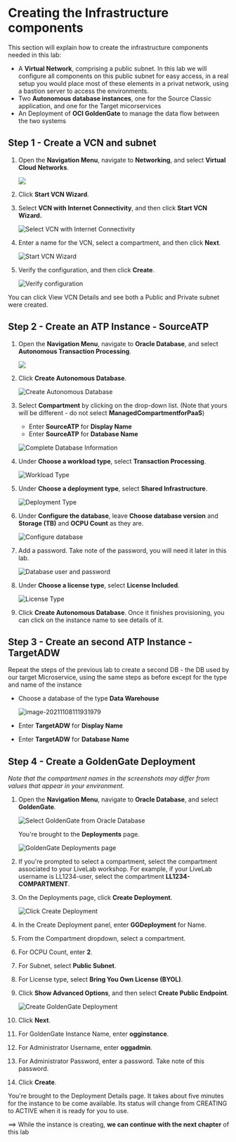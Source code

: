 # Creating the Infrastructure components 

This section will explain how to create the infrastructure components needed in this lab:

- A **Virtual Network**, comprising a public subnet.  In this lab we will configure all components on this public subnet for easy access, in a real setup you would place most of these elements in a privat network, using a bastion server to access the environments.
- Two **Autonomous database instances**, one for the Source Classic application, and one for the Target micorservices
- An Deployment of **OCI GoldenGate** to manage the data flow between the two systems



## Step 1 - Create a VCN and subnet

1. Open the **Navigation Menu**, navigate to **Networking**, and select **Virtual Cloud Networks**.

   ![](images/networking-vcn.png)

2. Click **Start VCN Wizard**.

3. Select **VCN with Internet Connectivity**, and then click **Start VCN Wizard.**

   ![Select VCN with Internet Connectivity](images/00-03-vcn-wizard.png)

4. Enter a name for the VCN, select a compartment, and then click **Next**.

   ![Start VCN Wizard](images/00-04.png)

5. Verify the configuration, and then click **Create**.

   ![Verify configuration](images/00-05.png)

You can click View VCN Details and see both a Public and Private subnet were created.

## Step 2 - Create an ATP Instance - SourceATP

1. Open the **Navigation Menu**, navigate to **Oracle Database**, and select **Autonomous Transaction Processing**.

   ![](images/database-atp.png)

2. Click **Create Autonomous Database**.

   ![Create Autonomous Database](images/01-02-create-adb.png)

3. Select **Compartment** by clicking on the drop-down list. (Note that yours will be different - do not select **ManagedCompartmentforPaaS**)

   - Enter **SourceATP** for **Display Name** 
   - Enter **SourceATP** for **Database Name**

   ![Complete Database Information](images/01-03-compartment.png)

4. Under **Choose a workload type**, select **Transaction Processing**.

   ![Workload Type](images/01-04-workload.png)

5. Under **Choose a deployment type**, select **Shared Infrastructure**.

   ![Deployment Type](images/01-05-deployment.png)

6. Under **Configure the database**, leave **Choose database version** and **Storage (TB)** and **OCPU Count** as they are.

   ![Configure database](images/01-06-db.png)

7. Add a password. Take note of the password, you will need it later in this lab.

   ![Database user and password](images/01-07-pw.png)

8. Under **Choose a license type**, select **License Included**.

   ![License Type](images/01-08-license.png)

9. Click **Create Autonomous Database**. Once it finishes provisioning, you can click on the instance name to see details of it.

## Step 3 - Create an second ATP Instance - TargetADW

Repeat the steps of the previous lab to create a second DB - the DB used by our target Microservice, using the same steps as before except for the type and name of the instance 

- Choose a database of the type **Data Warehouse**

  ![image-20211108111931979](images/image-20211108111931979.png)

- Enter **TargetADW** for **Display Name** 
- Enter **TargetADW** for **Database Name**



## Step 4 - Create a GoldenGate Deployment

*Note that the compartment names in the screenshots may differ from values that appear in your environment.*

1. Open the **Navigation Menu**, navigate to **Oracle Database**, and select **GoldenGate**.

   ![Select GoldenGate from Oracle Database](images/database-goldengate.png " ")

   You're brought to the **Deployments** page.

   ![GoldenGate Deployments page](images/01-01-02a.png "Deployments page")

2. If you're prompted to select a compartment, select the compartment associated to your LiveLab workshop. For example, if your LiveLab username is LL1234-user, select the compartment **LL1234-COMPARTMENT**.

3. On the Deployments page, click **Create Deployment**.

   ![Click Create Deployment](images/01-02-01.png "Create a deployment")

4. In the Create Deployment panel, enter **GGDeployment** for Name.

5. From the Compartment dropdown, select a compartment.

6. For OCPU Count, enter **2**.

7. For Subnet, select **Public Subnet**.

8. For License type, select **Bring You Own License (BYOL)**.

9. Click **Show Advanced Options**, and then select **Create Public Endpoint**.

   ![Create GoldenGate Deployment](images/01-02-create_deployment_panel.png)

10. Click **Next**.

11. For GoldenGate Instance Name, enter **ogginstance**.

12. For Administrator Username, enter **oggadmin**.

13. For Administrator Password, enter a password. Take note of this password.

14. Click **Create**.

You're brought to the Deployment Details page. It takes about five minutes for the instance to be come available.  Its status will change from CREATING to ACTIVE when it is ready for you to use.



==> While the instance is creating, **we can continue with the next chapter** of this lab

